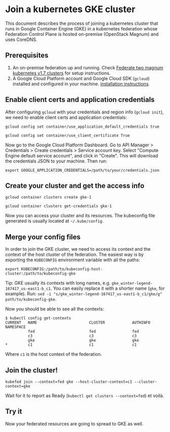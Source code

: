 # Join a kubernetes GKE cluster
This document describes the process of joining a kubernetes cluster that runs in Google Container Engine (GKE) in a kubernetes federation whose Federation Control Plane is hosted on-premise (OpenStack Magnum) and uses CoreDNS.

## Prerequisites
1. An on-premise federation up and running. Check [Federate two magnum kubernetes v1.7 clusters](federate-two-clusters.md) for setup instructions.
2. A Google Cloud Platform account and Google Cloud SDK (`gcloud`) installed and configured in your machine. [installation instructions](https://cloud.google.com/sdk/downloads).

## Enable client certs and application credentials
After configuring `gcloud` with your credentials and region info (`gcloud init`), we need to enable client certs and application credentials:
```
gcloud config set container/use_application_default_credentials true
```
```
gcloud config set container/use_client_certificate True
```
Now go to the Google Cloud Platform Dashboard. Go to API Manager > Credentials > Create credentials > Service account key. Select "Compute Engine default service account", and click in "Create". This will download the credentials JSON to your machine. Then run:
```
export GOOGLE_APPLICATION_CREDENTIALS=/path/to/your/credentials.json
```

## Create your cluster and get the access info
```
gcloud container clusters create gke-1
```
```
gcloud container clusters get-credentials gke-1
```
Now you can access your cluster and its resources. The kubeconfig file generated is usually located at `~/.kube/config`.

## Merge your config files
In order to join the GKE cluster, we need to access its context and the context of the host cluster of the federation. The easiest way is by exporting the `KUBECONFIG` environment variable with all the paths:
```
export KUBECONFIG:/path/to/kubeconfig-host-cluster:/path/to/kubeconfig-gke
```
Tip: GKE usually its contexts with long names, e.g. `gke_winter-legend-167417_us-east1-b_c1`. You can easily replace it with a shorter name (`gke`, for example). Run: `sed -i "s/gke_winter-legend-167417_us-east1-b_c1/gke/g" path/to/kubeconfig-gke`.

Now you should be able to see all the contexts:
```
$ kubectl config get-contexts
CURRENT   NAME                       CLUSTER            AUTHINFO           NAMESPACE
          fed                        fed                fed                
          c3                         c3                 c3   
          gke                        gke                gke                
*         c1                         c1                 c1      
```
Where `c1` is the host context of the federation.

## Join the cluster!
```
kubefed join --context=fed gke --host-cluster-context=c1 --cluster-context=gke
```

Wait for it to report as Ready (`kubectl get clusters --context=fed`) et voilà.

## Try it
Now your federated resources are going to spread to GKE as well.
